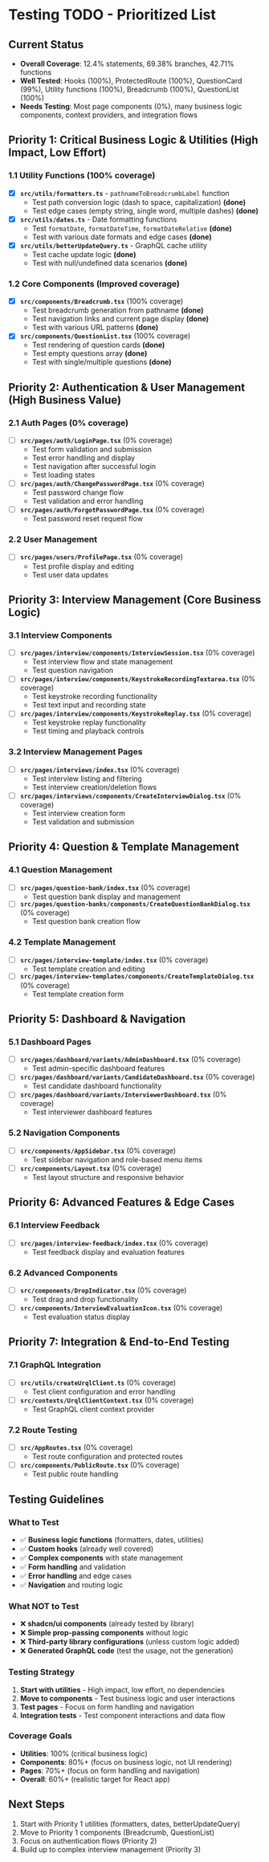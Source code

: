 # Testing TODO - Prioritized List

## Current Status

- **Overall Coverage**: 12.4% statements, 69.38% branches, 42.71% functions
- **Well Tested**: Hooks (100%), ProtectedRoute (100%), QuestionCard (99%), Utility functions (100%), Breadcrumb (100%), QuestionList (100%)
- **Needs Testing**: Most page components (0%), many business logic components, context providers, and integration flows

## Priority 1: Critical Business Logic & Utilities (High Impact, Low Effort)

### 1.1 Utility Functions (100% coverage)

- [x] **`src/utils/formatters.ts`** - `pathnameToBreadcrumbLabel` function
  - Test path conversion logic (dash to space, capitalization) **(done)**
  - Test edge cases (empty string, single word, multiple dashes) **(done)**
- [x] **`src/utils/dates.ts`** - Date formatting functions
  - Test `formatDate`, `formatDateTime`, `formatDateRelative` **(done)**
  - Test with various date formats and edge cases **(done)**
- [x] **`src/utils/betterUpdateQuery.ts`** - GraphQL cache utility
  - Test cache update logic **(done)**
  - Test with null/undefined data scenarios **(done)**

### 1.2 Core Components (Improved coverage)

- [x] **`src/components/Breadcrumb.tsx`** (100% coverage)
  - Test breadcrumb generation from pathname **(done)**
  - Test navigation links and current page display **(done)**
  - Test with various URL patterns **(done)**
- [x] **`src/components/QuestionList.tsx`** (100% coverage)
  - Test rendering of question cards **(done)**
  - Test empty questions array **(done)**
  - Test with single/multiple questions **(done)**

## Priority 2: Authentication & User Management (High Business Value)

### 2.1 Auth Pages (0% coverage)

- [ ] **`src/pages/auth/LoginPage.tsx`** (0% coverage)
  - Test form validation and submission
  - Test error handling and display
  - Test navigation after successful login
  - Test loading states
- [ ] **`src/pages/auth/ChangePasswordPage.tsx`** (0% coverage)
  - Test password change flow
  - Test validation and error handling
- [ ] **`src/pages/auth/ForgotPasswordPage.tsx`** (0% coverage)
  - Test password reset request flow

### 2.2 User Management

- [ ] **`src/pages/users/ProfilePage.tsx`** (0% coverage)
  - Test profile display and editing
  - Test user data updates

## Priority 3: Interview Management (Core Business Logic)

### 3.1 Interview Components

- [ ] **`src/pages/interview/components/InterviewSession.tsx`** (0% coverage)
  - Test interview flow and state management
  - Test question navigation
- [ ] **`src/pages/interview/components/KeystrokeRecordingTextarea.tsx`** (0% coverage)
  - Test keystroke recording functionality
  - Test text input and recording state
- [ ] **`src/pages/interview/components/KeystrokeReplay.tsx`** (0% coverage)
  - Test keystroke replay functionality
  - Test timing and playback controls

### 3.2 Interview Management Pages

- [ ] **`src/pages/interviews/index.tsx`** (0% coverage)
  - Test interview listing and filtering
  - Test interview creation/deletion flows
- [ ] **`src/pages/interviews/components/CreateInterviewDialog.tsx`** (0% coverage)
  - Test interview creation form
  - Test validation and submission

## Priority 4: Question & Template Management

### 4.1 Question Management

- [ ] **`src/pages/question-bank/index.tsx`** (0% coverage)
  - Test question bank display and management
- [ ] **`src/pages/question-banks/components/CreateQuestionBankDialog.tsx`** (0% coverage)
  - Test question bank creation flow

### 4.2 Template Management

- [ ] **`src/pages/interview-template/index.tsx`** (0% coverage)
  - Test template creation and editing
- [ ] **`src/pages/interview-templates/components/CreateTemplateDialog.tsx`** (0% coverage)
  - Test template creation form

## Priority 5: Dashboard & Navigation

### 5.1 Dashboard Pages

- [ ] **`src/pages/dashboard/variants/AdminDashboard.tsx`** (0% coverage)
  - Test admin-specific dashboard features
- [ ] **`src/pages/dashboard/variants/CandidateDashboard.tsx`** (0% coverage)
  - Test candidate dashboard functionality
- [ ] **`src/pages/dashboard/variants/InterviewerDashboard.tsx`** (0% coverage)
  - Test interviewer dashboard features

### 5.2 Navigation Components

- [ ] **`src/components/AppSidebar.tsx`** (0% coverage)
  - Test sidebar navigation and role-based menu items
- [ ] **`src/components/Layout.tsx`** (0% coverage)
  - Test layout structure and responsive behavior

## Priority 6: Advanced Features & Edge Cases

### 6.1 Interview Feedback

- [ ] **`src/pages/interview-feedback/index.tsx`** (0% coverage)
  - Test feedback display and evaluation features

### 6.2 Advanced Components

- [ ] **`src/components/DropIndicator.tsx`** (0% coverage)
  - Test drag and drop functionality
- [ ] **`src/components/InterviewEvaluationIcon.tsx`** (0% coverage)
  - Test evaluation status display

## Priority 7: Integration & End-to-End Testing

### 7.1 GraphQL Integration

- [ ] **`src/utils/createUrqlClient.ts`** (0% coverage)
  - Test client configuration and error handling
- [ ] **`src/contexts/UrqlClientContext.tsx`** (0% coverage)
  - Test GraphQL client context provider

### 7.2 Route Testing

- [ ] **`src/AppRoutes.tsx`** (0% coverage)
  - Test route configuration and protected routes
- [ ] **`src/components/PublicRoute.tsx`** (0% coverage)
  - Test public route handling

## Testing Guidelines

### What to Test

- ✅ **Business logic functions** (formatters, dates, utilities)
- ✅ **Custom hooks** (already well covered)
- ✅ **Complex components** with state management
- ✅ **Form handling** and validation
- ✅ **Error handling** and edge cases
- ✅ **Navigation** and routing logic

### What NOT to Test

- ❌ **shadcn/ui components** (already tested by library)
- ❌ **Simple prop-passing components** without logic
- ❌ **Third-party library configurations** (unless custom logic added)
- ❌ **Generated GraphQL code** (test the usage, not the generation)

### Testing Strategy

1. **Start with utilities** - High impact, low effort, no dependencies
2. **Move to components** - Test business logic and user interactions
3. **Test pages** - Focus on form handling and navigation
4. **Integration tests** - Test component interactions and data flow

### Coverage Goals

- **Utilities**: 100% (critical business logic)
- **Components**: 80%+ (focus on business logic, not UI rendering)
- **Pages**: 70%+ (focus on form handling and navigation)
- **Overall**: 60%+ (realistic target for React app)

## Next Steps

1. Start with Priority 1 utilities (formatters, dates, betterUpdateQuery)
2. Move to Priority 1 components (Breadcrumb, QuestionList)
3. Focus on authentication flows (Priority 2)
4. Build up to complex interview management (Priority 3)
